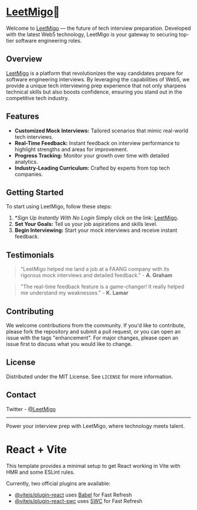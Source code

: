 # [LeetMigo](https://leetmigo.com/)👾

Welcome to [LeetMigo](https://leetmigo.com/) — the future of tech interview preparation. Developed with the latest Web5 technology, LeetMigo is your gateway to securing top-tier software engineering roles.

## Overview

[LeetMigo](https://leetmigo.com/) is a platform that revolutionizes the way candidates prepare for software engineering interviews. By leveraging the capabilities of Web5, we provide a unique tech interviewing prep experience that not only sharpens technical skills but also boosts confidence, ensuring you stand out in the competitive tech industry.

## Features

- **Customized Mock Interviews:** Tailored scenarios that mimic real-world tech interviews.
- **Real-Time Feedback:** Instant feedback on interview performance to highlight strengths and areas for improvement.
- **Progress Tracking:** Monitor your growth over time with detailed analytics.
- **Industry-Leading Curriculum:** Crafted by experts from top tech companies.

## Getting Started

To start using LeetMigo, follow these steps:

1. **Sign Up Instantly With No Login* Simply click on the link: [LeetMigo](https://leetmigo.com).
2. **Set Your Goals:** Tell us your job aspirations and skills level.
3. **Begin Interviewing:** Start your mock interviews and receive instant feedback.

## Testimonials

> "LeetMigo helped me land a job at a FAANG company with its rigorous mock interviews and detailed feedback." - **A. Graham**

> "The real-time feedback feature is a game-changer! It really helped me understand my weaknesses." - **K. Lamar**

## Contributing

We welcome contributions from the community. If you'd like to contribute, please fork the repository and submit a pull request, or you can open an issue with the tags "enhancement". For major changes, please open an issue first to discuss what you would like to change.

## License

Distributed under the MIT License. See `LICENSE` for more information.

## Contact


Twitter - [@LeetMigo](https://twitter.com/leetmigo)

---

Power your interview prep with LeetMigo, where technology meets talent.


# React + Vite

This template provides a minimal setup to get React working in Vite with HMR and some ESLint rules.

Currently, two official plugins are available:

- [@vitejs/plugin-react](https://github.com/vitejs/vite-plugin-react/blob/main/packages/plugin-react/README.md) uses [Babel](https://babeljs.io/) for Fast Refresh
- [@vitejs/plugin-react-swc](https://github.com/vitejs/vite-plugin-react-swc) uses [SWC](https://swc.rs/) for Fast Refresh
